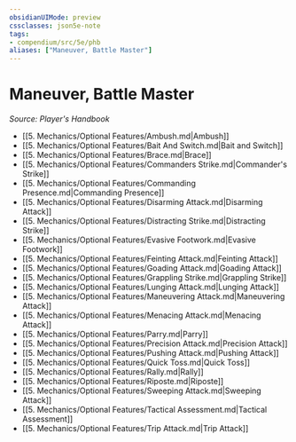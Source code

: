 ```yaml
---
obsidianUIMode: preview
cssclasses: json5e-note
tags:
- compendium/src/5e/phb
aliases: ["Maneuver, Battle Master"]
---
```

# Maneuver, Battle Master
*Source: Player's Handbook* 

- [[5. Mechanics/Optional Features/Ambush.md\|Ambush]]
- [[5. Mechanics/Optional Features/Bait And Switch.md\|Bait and Switch]]
- [[5. Mechanics/Optional Features/Brace.md\|Brace]]
- [[5. Mechanics/Optional Features/Commanders Strike.md\|Commander's Strike]]
- [[5. Mechanics/Optional Features/Commanding Presence.md\|Commanding Presence]]
- [[5. Mechanics/Optional Features/Disarming Attack.md\|Disarming Attack]]
- [[5. Mechanics/Optional Features/Distracting Strike.md\|Distracting Strike]]
- [[5. Mechanics/Optional Features/Evasive Footwork.md\|Evasive Footwork]]
- [[5. Mechanics/Optional Features/Feinting Attack.md\|Feinting Attack]]
- [[5. Mechanics/Optional Features/Goading Attack.md\|Goading Attack]]
- [[5. Mechanics/Optional Features/Grappling Strike.md\|Grappling Strike]]
- [[5. Mechanics/Optional Features/Lunging Attack.md\|Lunging Attack]]
- [[5. Mechanics/Optional Features/Maneuvering Attack.md\|Maneuvering Attack]]
- [[5. Mechanics/Optional Features/Menacing Attack.md\|Menacing Attack]]
- [[5. Mechanics/Optional Features/Parry.md\|Parry]]
- [[5. Mechanics/Optional Features/Precision Attack.md\|Precision Attack]]
- [[5. Mechanics/Optional Features/Pushing Attack.md\|Pushing Attack]]
- [[5. Mechanics/Optional Features/Quick Toss.md\|Quick Toss]]
- [[5. Mechanics/Optional Features/Rally.md\|Rally]]
- [[5. Mechanics/Optional Features/Riposte.md\|Riposte]]
- [[5. Mechanics/Optional Features/Sweeping Attack.md\|Sweeping Attack]]
- [[5. Mechanics/Optional Features/Tactical Assessment.md\|Tactical Assessment]]
- [[5. Mechanics/Optional Features/Trip Attack.md\|Trip Attack]]